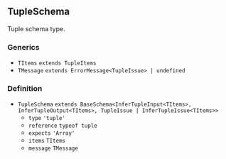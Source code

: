 TupleSchema
-----------

Tuple schema type.

### Generics

*   `TItems` `extends TupleItems`
*   `TMessage` `extends ErrorMessage<TupleIssue> | undefined`

### Definition

*   `TupleSchema` `extends BaseSchema<InferTupleInput<TItems>, InferTupleOutput<TItems>, TupleIssue | InferTupleIssue<TItems>>`
    *   `type` `'tuple'`
    *   `reference` `typeof tuple`
    *   `expects` `'Array'`
    *   `items` `TItems`
    *   `message` `TMessage`